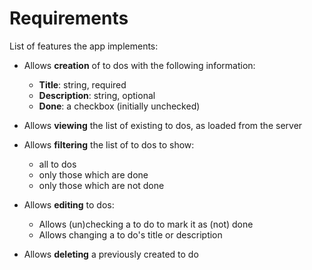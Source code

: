 # Requirements

List of features the app implements:

- Allows **creation** of to dos with the following information:
  - **Title**: string, required
  - **Description**: string, optional
  - **Done**: a checkbox (initially unchecked)

- Allows **viewing** the list of existing to dos, as loaded from the server

- Allows **filtering** the list of to dos to show:
  - all to dos
  - only those which are done
  - only those which are not done

- Allows **editing** to dos:
  - Allows (un)checking a to do to mark it as (not) done
  - Allows changing a to do's title or description

- Allows **deleting** a previously created to do
